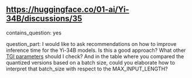 ## https://huggingface.co/01-ai/Yi-34B/discussions/35

contains_question: yes

question_part: 
I would like to ask recommendations on how to improve inference time for the Yi-34B models. Is this a good approach? What other [TGI parameters](https://huggingface.co/docs/text-generation-inference/basic_tutorials/launcher) should I check? And in the table where you compared the quantized versions based on a batch size, could you elaborate how to interpret that batch_size with respect to the MAX_INPUT_LENGTH?